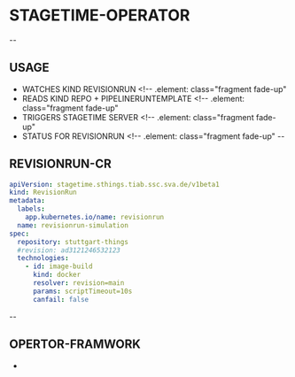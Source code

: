 # STAGETIME-OPERATOR
--
## USAGE
* WATCHES KIND REVISIONRUN <!-- .element: class="fragment fade-up"
* READS KIND REPO + PIPELINERUNTEMPLATE <!-- .element: class="fragment fade-up"
* TRIGGERS STAGETIME SERVER <!-- .element: class="fragment fade-up"
* STATUS FOR REVISIONRUN <!-- .element: class="fragment fade-up"
--
## REVISIONRUN-CR

```yaml
apiVersion: stagetime.sthings.tiab.ssc.sva.de/v1beta1
kind: RevisionRun
metadata:
  labels:
    app.kubernetes.io/name: revisionrun
  name: revisionrun-simulation
spec:
  repository: stuttgart-things
  #revision: ad3121246532123
  technologies:
    - id: image-build
      kind: docker
      resolver: revision=main
      params: scriptTimeout=10s
      canfail: false
```
--
## OPERTOR-FRAMWORK
*  <!-- .element: class="fragment fade-up"
*  <!-- .element: class="fragment fade-up"
*  <!-- .element: class="fragment fade-up"
*  <!-- .element: class="fragment fade-up"
--
## OPERTOR-FRAMWORK